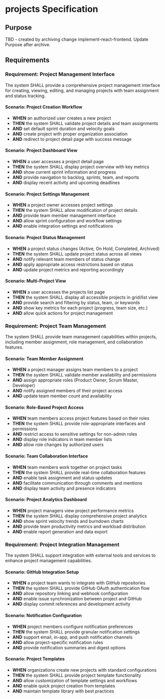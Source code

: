 # projects Specification

## Purpose
TBD - created by archiving change implement-react-frontend. Update Purpose after archive.
## Requirements
### Requirement: Project Management Interface
The system SHALL provide a comprehensive project management interface for creating, viewing, editing, and managing projects with team assignment and status tracking.

#### Scenario: Project Creation Workflow
- **WHEN** an authorized user creates a new project
- **THEN** the system SHALL validate project details and team assignments
- **AND** set default sprint duration and velocity goals
- **AND** create project with proper organization association
- **AND** redirect to project detail page with success message

#### Scenario: Project Dashboard View
- **WHEN** a user accesses a project detail page
- **THEN** the system SHALL display project overview with key metrics
- **AND** show current sprint information and progress
- **AND** provide navigation to backlog, sprints, team, and reports
- **AND** display recent activity and upcoming deadlines

#### Scenario: Project Settings Management
- **WHEN** a project owner accesses project settings
- **THEN** the system SHALL allow modification of project details
- **AND** provide team member management interface
- **AND** allow sprint configuration and workflow settings
- **AND** enable integration settings and notifications

#### Scenario: Project Status Management
- **WHEN** a project status changes (Active, On Hold, Completed, Archived)
- **THEN** the system SHALL update project status across all views
- **AND** notify relevant team members of status change
- **AND** apply appropriate access restrictions based on status
- **AND** update project metrics and reporting accordingly

#### Scenario: Multi-Project View
- **WHEN** a user accesses the projects list page
- **THEN** the system SHALL display all accessible projects in grid/list view
- **AND** provide search and filtering by status, team, or keywords
- **AND** show key metrics for each project (progress, team size, etc.)
- **AND** allow quick actions for project management

### Requirement: Project Team Management
The system SHALL provide team management capabilities within projects, including member assignment, role management, and collaboration features.

#### Scenario: Team Member Assignment
- **WHEN** a project manager assigns team members to a project
- **THEN** the system SHALL validate member availability and permissions
- **AND** assign appropriate roles (Product Owner, Scrum Master, Developer)
- **AND** notify assigned members of their project access
- **AND** update team member count and availability

#### Scenario: Role-Based Project Access
- **WHEN** team members access project features based on their roles
- **THEN** the system SHALL provide role-appropriate interfaces and permissions
- **AND** restrict access to sensitive settings for non-admin roles
- **AND** display role indicators in team member lists
- **AND** allow role changes by authorized users

#### Scenario: Team Collaboration Interface
- **WHEN** team members work together on project tasks
- **THEN** the system SHALL provide real-time collaboration features
- **AND** enable task assignment and status updates
- **AND** facilitate communication through comments and mentions
- **AND** display team activity and presence indicators

#### Scenario: Project Analytics Dashboard
- **WHEN** project managers view project performance metrics
- **THEN** the system SHALL display comprehensive project analytics
- **AND** show sprint velocity trends and burndown charts
- **AND** provide team productivity metrics and workload distribution
- **AND** enable report generation and data export

### Requirement: Project Integration Management
The system SHALL support integration with external tools and services to enhance project management capabilities.

#### Scenario: GitHub Integration Setup
- **WHEN** a project team wants to integrate with GitHub repositories
- **THEN** the system SHALL provide GitHub OAuth authentication flow
- **AND** allow repository linking and webhook configuration
- **AND** enable issue synchronization between project and GitHub
- **AND** display commit references and development activity

#### Scenario: Notification Configuration
- **WHEN** project members configure notification preferences
- **THEN** the system SHALL provide granular notification settings
- **AND** support email, in-app, and push notification channels
- **AND** allow project-specific notification rules
- **AND** provide notification summaries and digest options

#### Scenario: Project Templates
- **WHEN** organizations create new projects with standard configurations
- **THEN** the system SHALL provide project template functionality
- **AND** allow customization of template settings and workflows
- **AND** enable quick project creation from templates
- **AND** maintain template library with best practices

